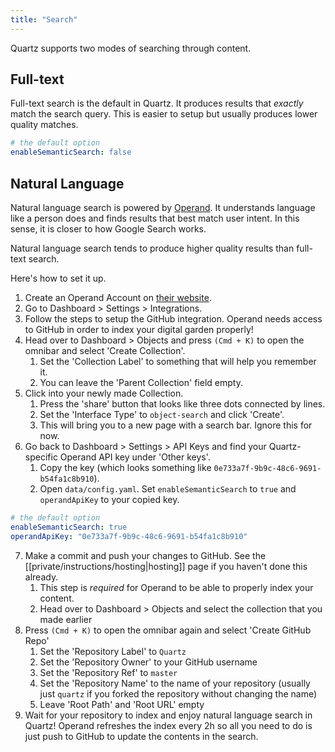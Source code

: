 ```yaml
---
title: "Search"
---
```


Quartz supports two modes of searching through content.

## Full-text
Full-text search is the default in Quartz. It produces results that *exactly* match the search query. This is easier to setup but usually produces lower quality matches.

```yaml {title="data/config.yaml"}
# the default option
enableSemanticSearch: false
```

## Natural Language
Natural language search is powered by [Operand](https://operand.ai/). It understands language like a person does and finds results that best match user intent. In this sense, it is closer to how Google Search works.

Natural language search tends to produce higher quality results than full-text search.

Here's how to set it up.

1. Create an Operand Account on [their website](https://operand.ai/).
2. Go to Dashboard > Settings > Integrations.
3. Follow the steps to setup the GitHub integration. Operand needs access to GitHub in order to index your digital garden properly!
4. Head over to Dashboard > Objects and press `(Cmd + K)` to open the omnibar and select 'Create Collection'.
	1. Set the 'Collection Label' to something that will help you remember it.
	2. You can leave the 'Parent Collection' field empty.
5. Click into your newly made Collection.
	1. Press the 'share' button that looks like three dots connected by lines.
	2. Set the 'Interface Type' to `object-search` and click 'Create'.
	3. This will bring you to a new page with a search bar. Ignore this for now.
6. Go back to Dashboard > Settings > API Keys and find your Quartz-specific Operand API key under 'Other keys'.
	1. Copy the key (which looks something like `0e733a7f-9b9c-48c6-9691-b54fa1c8b910`).
	2. Open `data/config.yaml`. Set `enableSemanticSearch` to `true` and `operandApiKey` to your copied key.

```yaml {title="data/config.yaml"}
# the default option
enableSemanticSearch: true
operandApiKey: "0e733a7f-9b9c-48c6-9691-b54fa1c8b910"
```
7. Make a commit and push your changes to GitHub. See the [[private/instructions/hosting|hosting]] page if you haven't done this already.
	1. This step is *required* for Operand to be able to properly index your content. 
	2. Head over to Dashboard > Objects and select the collection that you made earlier
8. Press `(Cmd + K)` to open the omnibar again and select 'Create GitHub Repo'
	1. Set the 'Repository Label' to `Quartz`
	2. Set the 'Repository Owner' to your GitHub username
	3. Set the 'Repository Ref' to `master`
	4. Set the 'Repository Name' to the name of your repository (usually just `quartz` if you forked the repository without changing the name)
	5. Leave 'Root Path' and 'Root URL' empty
9. Wait for your repository to index and enjoy natural language search in Quartz! Operand refreshes the index every 2h so all you need to do is just push to GitHub to update the contents in the search.